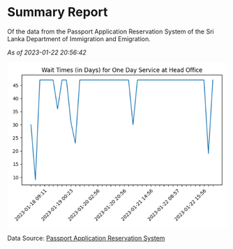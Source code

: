# Summary Report

Of the data from the Passport Application Reservation System of the Sri Lanka Department of Immigration and Emigration.

*As of 2023-01-22 20:56:42*

![Wait Time Chart](summary.wait_time_chart.png)

Data Source: [Passport Application Reservation System](https://eservices.immigration.gov.lk:8443/appointment/pages/reservationApplication.xhtml)